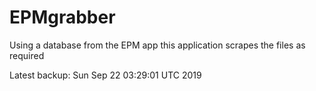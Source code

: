 # EPMgrabber
Using a database from the EPM app this application scrapes the files as required


Latest backup: Sun Sep 22 03:29:01 UTC 2019
